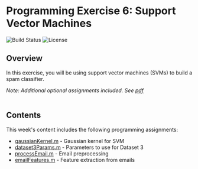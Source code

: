 # Programming Exercise 6: Support Vector Machines
![Build Status](https://img.shields.io/badge/build-Stable-green.svg)
![License](https://img.shields.io/badge/license-DO_WHATEVER_YOU_WANT-green.svg)

## Overview
In this exercise, you will be using support vector machines (SVMs) to build a spam classifier.

*Note: Additional optional assignments included. See [pdf](https://github.com/chivingtoninc/Coursera-Machine-Learning/blob/master/machine-learning-ex6/ex6.pdf)*
<br/><br/>

## Contents
This week's content includes the following programming assignments:
* [gaussianKernel.m](https://github.com/chivingtoninc/Coursera-Machine-Learning/blob/master/machine-learning-ex5/ex5/gaussianKernel.m) - Gaussian kernel for SVM
* [dataset3Params.m](https://github.com/chivingtoninc/Coursera-Machine-Learning/blob/master/machine-learning-ex5/ex5/dataset3Params.m) - Parameters to use for Dataset 3
* [processEmail.m](https://github.com/chivingtoninc/Coursera-Machine-Learning/blob/master/machine-learning-ex5/ex5/processEmail.m) - Email preprocessing
* [emailFeatures.m](https://github.com/chivingtoninc/Coursera-Machine-Learning/blob/master/machine-learning-ex5/ex5/emailFeatures.m) - Feature extraction from emails
